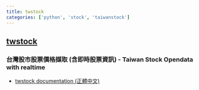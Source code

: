 ```yaml
---
title: twstock
categories: ['python', 'stock', 'taiwanstock']
---
```

## [twstock](https://github.com/mlouielu/twstock)

### 台灣股市股票價格擷取 (含即時股票資訊) - Taiwan Stock Opendata with realtime


* [twstock documentation (正體中文)](http://twstock.readthedocs.io/zh_TW/latest)
